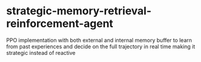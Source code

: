 # strategic-memory-retrieval-reinforcement-agent
PPO implementation with both external and internal memory buffer to learn from past experiences and decide on the full trajectory in real time making it strategic instead of reactive
